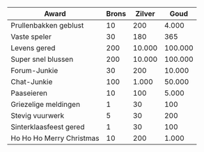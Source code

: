Award|Brons|Zilver|Goud
-------|-------|-------|-------
Prullenbakken geblust|10|200|4.000
Vaste speler|30|180|365
Levens gered|200|10.000|100.000
Super snel blussen|200|10.000|100.000
Forum-Junkie|30|200|10.000
Chat-Junkie|100|1.000|50.000
Paaseieren|10|100|5.000
Griezelige meldingen|1|30|100
Stevig vuurwerk|5|30|200
Sinterklaasfeest gered|1|30|100
Ho Ho Ho Merry Christmas|10|200|1.000
